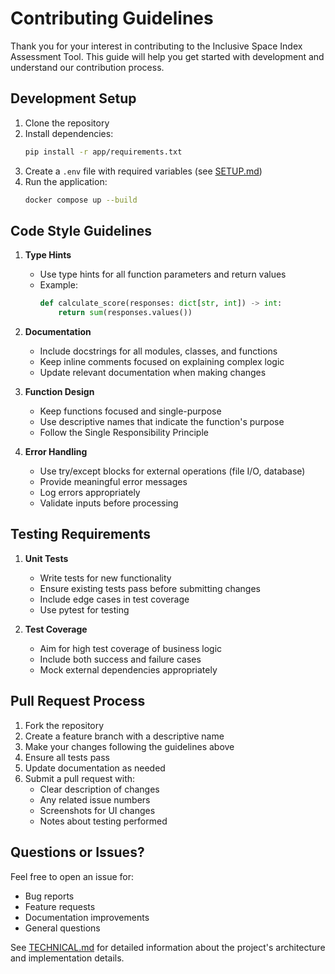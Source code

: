 # Contributing Guidelines

Thank you for your interest in contributing to the Inclusive Space Index Assessment Tool. This guide will help you get started with development and understand our contribution process.

## Development Setup

1. Clone the repository
2. Install dependencies:
   ```bash
   pip install -r app/requirements.txt
   ```
3. Create a `.env` file with required variables (see [SETUP.md](SETUP.md))
4. Run the application:
   ```bash
   docker compose up --build
   ```

## Code Style Guidelines

1. **Type Hints**
   - Use type hints for all function parameters and return values
   - Example:
     ```python
     def calculate_score(responses: dict[str, int]) -> int:
         return sum(responses.values())
     ```

2. **Documentation**
   - Include docstrings for all modules, classes, and functions
   - Keep inline comments focused on explaining complex logic
   - Update relevant documentation when making changes

3. **Function Design**
   - Keep functions focused and single-purpose
   - Use descriptive names that indicate the function's purpose
   - Follow the Single Responsibility Principle

4. **Error Handling**
   - Use try/except blocks for external operations (file I/O, database)
   - Provide meaningful error messages
   - Log errors appropriately
   - Validate inputs before processing

## Testing Requirements

1. **Unit Tests**
   - Write tests for new functionality
   - Ensure existing tests pass before submitting changes
   - Include edge cases in test coverage
   - Use pytest for testing

2. **Test Coverage**
   - Aim for high test coverage of business logic
   - Include both success and failure cases
   - Mock external dependencies appropriately

## Pull Request Process

1. Fork the repository
2. Create a feature branch with a descriptive name
3. Make your changes following the guidelines above
4. Ensure all tests pass
5. Update documentation as needed
6. Submit a pull request with:
   - Clear description of changes
   - Any related issue numbers
   - Screenshots for UI changes
   - Notes about testing performed

## Questions or Issues?

Feel free to open an issue for:

- Bug reports
- Feature requests
- Documentation improvements
- General questions

See [TECHNICAL.md](TECHNICAL.md) for detailed information about the project's architecture and implementation details.
